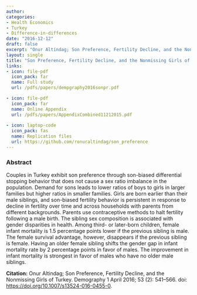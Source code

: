 ```yaml
---
author: 
categories:
- Health Economics
- Turkey
- Difference-in-differences 
date: "2016-12-12"
draft: false
excerpt: "Onur Altindag; Son Preference, Fertility Decline, and the Nonmissing Girls of Turkey. Demography 1 April 2016; 53 (2): 541–566. doi: https://doi.org/10.1007/s13524-016-0455-0"
layout: single
title: "Son Preference, Fertility Decline, and the Nonmissing Girls of Turkey"
links:
- icon: file-pdf
  icon_pack: far
  name: Full study  
  url: /pdfs/papers/dempgraphy2016sonpr.pdf

- icon: file-pdf
  icon_pack: far
  name: Online Appendix 
  url: /pdfs/papers/AppendixCombined11212015.pdf  
  
- icon: laptop-code
  icon_pack: fas
  name: Replication files
  url: https://github.com/ronuraltindag/son_preference  
---
```


### Abstract 

Couples in Turkey exhibit son preference through son-biased differential stopping behavior that does not cause a sex ratio imbalance in the population. Demand for sons leads to lower ratios of boys to girls in larger families but higher ratios in smaller families. Girls are born earlier than their male siblings, and son-biased fertility behavior is persistent in response to decline in fertility over time and across households with parents from different backgrounds. Parents use contraceptive methods to halt fertility following a male birth. The sibling sex composition is associated with gender disparities in health. Among third- or later-born children, female infant mortality is 1.5 percentage points lower if the previous sibling is male. The female survival advantage, however, disappears if the previous sibling is female. Having an older female sibling shifts the gender gap in infant mortality rate by 2 percentage points in favor of males. The improvement in infant mortality is strongest in favor of males who have no older male siblings.

**Citation:** Onur Altindag; Son Preference, Fertility Decline, and the Nonmissing Girls of Turkey. Demography 1 April 2016; 53 (2): 541–566. doi: https://doi.org/10.1007/s13524-016-0455-0. 


